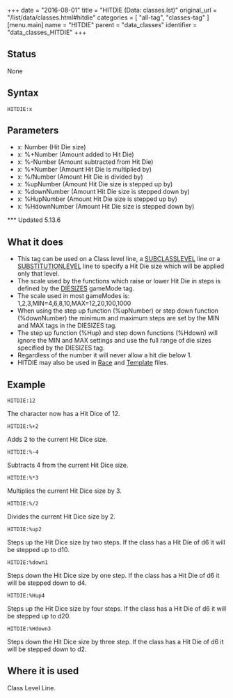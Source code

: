 +++
date = "2016-08-01"
title = "HITDIE (Data: classes.lst)"
original_url = "/list/data/classes.html#hitdie"
categories = [ "all-tag", "classes-tag" ]
[menu.main]
    name = "HITDIE"
    parent = "data_classes"
    identifier = "data_classes_HITDIE"
+++

## Status

None

## Syntax

`HITDIE:x`

## Parameters

-   x: Number (Hit Die size)
-   x: %+Number (Amount added to Hit Die)
-   x: %-Number (Amount subtracted from Hit Die)
-   x: %\*Number (Amount Hit Die is multiplied by)
-   x: %/Number (Amount Hit Die is divided by)
-   x: %upNumber (Amount Hit Die size is stepped up by)
-   x: %downNumber (Amount Hit Die size is stepped
    down by)
-   x: %HupNumber (Amount Hit Die size is stepped
    up by)
-   x: %HdownNumber (Amount Hit Die size is stepped
    down by)



<span id="hitdie"></span> \*\*\* Updated 5.13.6

What it does
------------

-   This tag can be used on a Class level line, a
    [SUBCLASSLEVEL](/list/data/classes/subclasslevel.html) line or a
    [SUBSTITUTIONLEVEL](/list/data/classes/substitutionlevel.html) line
    to specify a Hit Die size which will be applied only that level.
-   The scale used by the functions which raise or lower Hit Die in
    steps is defined by the
    [DIESIZES](/list/system/gamemode-miscinfo/diesizes.html)
    gameMode tag.
-   The scale used in most gameModes is:
    1,2,3,MIN=4,6,8,10,MAX=12,20,100,1000
-   When using the step up function (%upNumber) or step down
    function (%downNumber) the minimum and maximum steps are set by the
    MIN and MAX tags in the DIESIZES tag.
-   The step up function (%Hup) and step down functions (%Hdown) will
    ignore the MIN and MAX settings and use the full range of die sizes
    specified by the DIESIZES tag.
-   Regardless of the number it will never allow a hit die below 1.
-   HITDIE may also be used in [Race](/list/data/races/hitdie.html) and
    [Template](/list/data/templates/hitdie.html) files.

Example
-------

`HITDIE:12`

The character now has a Hit Dice of 12.

`HITDIE:%+2`

Adds 2 to the current Hit Dice size.

`HITDIE:%-4`

Subtracts 4 from the current Hit Dice size.

`HITDIE:%*3`

Multiplies the current Hit Dice size by 3.

`HITDIE:%/2`

Divides the current Hit Dice size by 2.

`HITDIE:%up2`

Steps up the Hit Dice size by two steps. If the class has a Hit Die of
d6 it will be stepped up to d10.

`HITDIE:%down1`

Steps down the Hit Dice size by one step. If the class has a Hit Die of
d6 it will be stepped down to d4.

`HITDIE:%Hup4`

Steps up the Hit Dice size by four steps. If the class has a Hit Die of
d6 it will be stepped up to d20.

`HITDIE:%Hdown3`

Steps down the Hit Dice size by three step. If the class has a Hit Die
of d6 it will be stepped down to d2.

Where it is used
----------------

Class Level Line.

